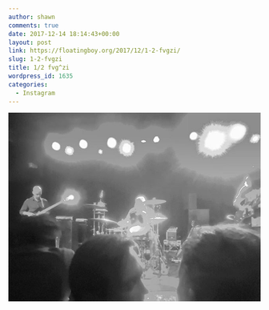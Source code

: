 ```yaml
---
author: shawn
comments: true
date: 2017-12-14 18:14:43+00:00
layout: post
link: https://floatingboy.org/2017/12/1-2-fvgzi/
slug: 1-2-fvgzi
title: 1/2 fvg^zi
wordpress_id: 1635
categories:
  - Instagram
---
```


[![1/2 fvg^zi](/assets/media/2017/12/22070099_483204062059886_2484486096512090112_n.jpg)](/assets/media/2017/12/22070099_483204062059886_2484486096512090112_n.jpg)
